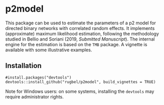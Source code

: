 # p2model
This package can be used to estimate the parameters of a p2 model for directed binary networks with correlated 
random effects. It implements (approximate) maximum likelihood estimation, following the methodology studied in 
Bellio and Soriani (2019, _Submitted Manuscript_). The internal engine for the estimation is based on the 
`TMB` package. A vignette is available with some illustrative examples.

## Installation
``` 
#install.packages("devtools")
devtools::install_github("rugbel/p2model", build_vignettes = TRUE)
```
Note for Windows users: on some systems,  installing the `devtools` may require administrator rights. 
